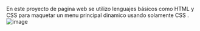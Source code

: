 En este proyecto de pagina web se utilizo lenguajes básicos como HTML y CSS para maquetar un menu principal dinamico usando solamente CSS .
![image](https://github.com/JoanDaniel18/Proyecto-4_Barra_Menu/assets/71899829/026b0cfa-8ac2-4385-bef2-98e7c74f93ec)
